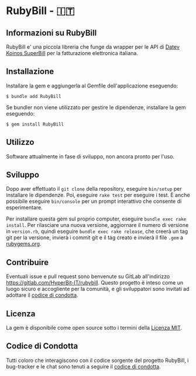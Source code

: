 # RubyBill - 🇮🇹

## Informazioni su RubyBill

RubyBill e' una piccola libreria che funge da wrapper per le API
di [Datev Koinos SuperBill](https://developer.datev.it/Docs/SuperBill)
per la fatturazione elettronica italiana.

## Installazione

Installare la gem e aggiungerla al Gemfile dell'applicazione eseguendo:

    $ bundle add RubyBill

Se bundler non viene utilizzato per gestire le dipendenze, installare la gem eseguendo:

    $ gem install RubyBill

## Utilizzo

Software attualmente in fase di sviluppo, non ancora pronto per l'uso.

## Sviluppo

Dopo aver effettuato il `git clone` della repository, eseguire `bin/setup` per installare le dipendenze. Poi,
eseguire `rake test` per eseguire i test. È anche possibile eseguire `bin/console` per un prompt interattivo che
consente di esperimentare.

Per installare questa gem sul proprio computer, eseguire `bundle exec rake install`. Per rilasciare una nuova versione,
aggiornare il numero di versione in `version.rb`, quindi eseguire `bundle exec rake release`, che creerà un tag git per
la versione, invierà i commit git e il tag creato e invierà il file `.gem` a [rubygems.org](https://rubygems.org).

## Contribuire

Eventuali issue e pull request sono benvenute su GitLab all'indirizzo https://gitlab.com/HyperBit-IT/rubybill.
Questo progetto è inteso come un luogo sicuro e accogliente per la comunità, e gli sviluppatori sono invitati ad
adottare il [codice di condotta](https://gitlab.com/HyperBit-IT/rubybill/blob/master/CODE_OF_CONDUCT.md).

## Licenza

La gem è disponibile come open source sotto i termini della [Licenza MIT](https://opensource.org/licenses/MIT).

## Codice di Condotta

Tutti coloro che interagiscono con il codice sorgente del progetto RubyBill, i bug-tracker e le chat sono tenuti a
seguire il [codice di condotta](https://gitlab.com/HyperBit-IT/rubybill/blob/master/CODE_OF_CONDUCT.md).
